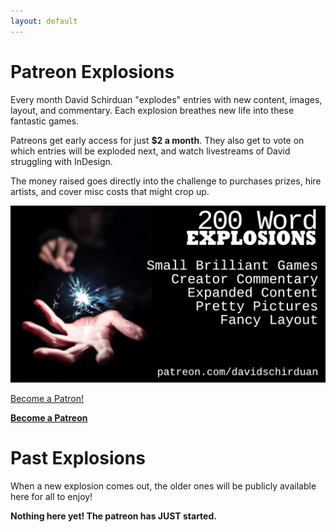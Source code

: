 ```yaml
---
layout: default
---
```


# Patreon Explosions

Every month David Schirduan "explodes" entries with new content, images, layout, and commentary. Each explosion breathes new life into these fantastic games. 

Patreons get early access for just **$2 a month**. They also get to vote on which entries will be exploded next, and watch livestreams of David struggling with InDesign.

The money raised goes directly into the challenge to purchases prizes, hire artists, and cover misc costs that might crop up.

[![explosionLogo.png](/assets/images/explosionLogo.png)](https://www.patreon.com/davidschirduan)

<a href="https://www.patreon.com/bePatron?u=49285" data-patreon-widget-type="become-patron-button">Become a Patron!</a><script async src="https://c6.patreon.com/becomePatronButton.bundle.js"></script>

[**Become a Patreon**](https://www.patreon.com/davidschirduan)

# Past Explosions

When a new explosion comes out, the older ones will be publicly available here for all to enjoy!

**Nothing here yet! The patreon has JUST started.**